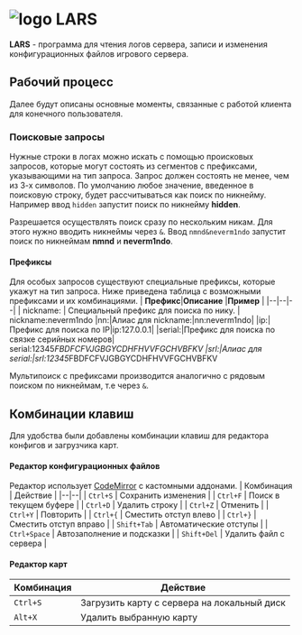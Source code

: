 
# ![logo](https://nmnd.ru/assets/lbg-lars2.png) LARS
**LARS** - программа для чтения логов сервера, записи и изменения конфигурационных файлов игрового сервера.


## Рабочий процесс
Далее будут описаны основные моменты, связанные с работой клиента для конечного пользователя.  
### Поисковые запросы
Нужные строки в логах можно искать с помощью происковых запросов, которые могут состоять из сегментов с префиксами, указывающими на тип запроса. Запрос должен состоять не менее, чем из 3-х символов.
По умолчанию  любое значение, введенное в поисковую строку, будет рассчитываться как поиск по никнейму.
Например ввод `hidden` запустит поиск по никнейму **hidden**.

Разрешается осуществлять поиск сразу по нескольким никам. Для этого нужно вводить никнеймы через `&`.
Ввод `nmnd&neverm1ndo` запустит поиск по никнеймам **nmnd** и **neverm1ndo**.
#### Префиксы
Для особых запросов существуют специальные префиксы, которые укажут на тип запроса. Ниже приведена таблица с возможными префиксами и их комбинациями.
|  **Префикс**|**Описание** |**Пример** |
|--|--|--|
| nickname: | Специальный префикс для поиска по нику.  | nickname:neverm1ndo
|nn:|Алиас для nickname:|nn:neverm1ndo|
|ip:| Префикс для поиска по IP|ip:127.0.0.1|
|serial:|Префикс для поиска по связке серийных номеров| serial:12345*FBDFCFVJGBGYCDHFHVVFGCHVBFKV
|srl:|Алиас для serial:|srl:12345*FBDFCFVJGBGYCDHFHVVFGCHVBFKV

Мультипоиск с префиксами производится аналогично с рядовым поиском по никнеймам, т.е через `&`.

## Комбинации клавиш
Для удобства были добавлены комбинации клавиш для редактора конфигов и загрузчика карт.
#### Редактор конфигурационных файлов
Редактор использует [CodeMirror](https://codemirror.net/) c кастомными аддонами.
| Комбинация | Действие |
|--|--|
| `Ctrl+S` | Сохранить изменения |
| `Ctrl+F` | Поиск в текущем буфере |
| `Ctrl+D` | Удалить строку |
| `Ctrl+Z` | Отменить |
| `Ctrl+Y` | Повторить |
| `Ctrl+{` | Сместить отступ влево |
| `Ctrl+}` | Сместить отступ вправо |
| `Shift+Tab` | Автоматические отступы |
| `Ctrl+Space` | Автозаполнение и подсказки |
| `Shift+Del` | Удалить файл с сервера |

#### Редактор карт
| Комбинация | Действие |
|--|--|
| `Ctrl+S` | Загрузить карту с сервера на локальный диск |
| `Alt+X` | Удалить выбранную карту |
